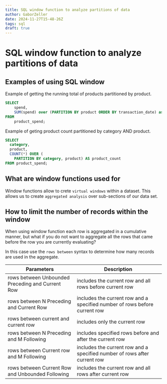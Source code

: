 ```yaml
---
title: SQL window function to analyze partitions of data
author: GaborZeller
date: 2024-11-27T15-48-26Z
tags: sql
draft: true
---
```


# SQL window function to analyze partitions of data

## Examples of using SQL window

Example of getting the running total of products partitioned by product.

```sql
SELECT
	spend,
	SUM(spend) over (PARTITION BY product ORDER BY transaction_date) as running_total
FROM
	product_spend;
```
Example of geting product count partitioned by category AND product.

```sql
SELECT
  category,
  product,
  COUNT(*) OVER (
    PARTITION BY category, product) AS product_count
FROM product_spend;
```

## What are window functions used for

Window functions allow to crete `virtual windows` within a dataset. This allows us to create `aggregated analysis` over sub-sections of our data set.

## How to limit the number of records within the window

When using window function each row is aggregated in a cumulative manner, but what if you do not want to aggregate all the rows that came before the row you are currently evaluating?

In this case use the `rows between` syntax to determine how many records are used in the aggregate.

| Parameters | Description |
| ---------- | ----------- |
| rows between Unbounded Preceding and Current Row | includes the current row and all rows before current row |
| rows between N Preceding and Current Row | includes the current row and a specified number of rows before current row |
| rows between current and current row | includes only the current row |
| rows between N Preceding and M Following | includes specified rows before and after the current row |
| rows between Current row and M Following | includes the current row and a specified number of rows after current row |
| rows between Current Row and Unbounded Following | includes the current row and all rows after current row |








